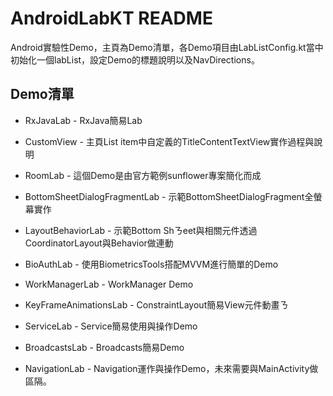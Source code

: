 # AndroidLabKT README

Android實驗性Demo，主頁為Demo清單，各Demo項目由LabListConfig.kt當中初始化一個labList，設定Demo的標題說明以及NavDirections。

## Demo清單

 - RxJavaLab - RxJava簡易Lab

 - CustomView - 主頁List item中自定義的TitleContentTextView實作過程與說明

 - RoomLab - 這個Demo是由官方範例sunflower專案簡化而成

 - BottomSheetDialogFragmentLab - 示範BottomSheetDialogFragment全螢幕實作

 - LayoutBehaviorLab - 示範Bottom Shㄋeet與相關元件透過CoordinatorLayout與Behavior做連動

 - BioAuthLab - 使用BiometricsTools搭配MVVM進行簡單的Demo

 - WorkManagerLab - WorkManager Demo

 - KeyFrameAnimationsLab - ConstraintLayout簡易View元件動畫ㄋ

 - ServiceLab - Service簡易使用與操作Demo

 - BroadcastsLab - Broadcasts簡易Demo

 - NavigationLab - Navigation運作與操作Demo，未來需要與MainActivity做區隔。